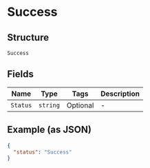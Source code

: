 
# Success

## Structure

`Success`

## Fields

| Name | Type | Tags | Description |
|  --- | --- | --- | --- |
| `Status` | `string` | Optional | - |

## Example (as JSON)

```json
{
  "status": "Success"
}
```

